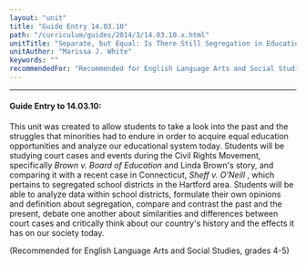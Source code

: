 ```yaml
---
layout: "unit"
title: "Guide Entry 14.03.10"
path: "/curriculum/guides/2014/3/14.03.10.x.html"
unitTitle: "Separate, but Equal: Is There Still Segregation in Education?"
unitAuthor: "Marissa J. White"
keywords: ""
recommendedFor: "Recommended for English Language Arts and Social Studies, grades 4-5"
---
```

<body>
<hr/>
 <h4>
  Guide Entry to 14.03.10:
 </h4>
 <p>
  This unit was created to allow students to take a look into the past and the struggles that minorities had to endure in order to acquire equal education opportunities and analyze our educational system today. Students will be studying court cases and events during the Civil Rights Movement, specifically
  <i>
   Brown v. Board of Education
  </i>
  and Linda Brown's story, and comparing it with a recent case in Connecticut,
  <i>
   Sheff v. O'Neill
  </i>
  , which pertains to segregated school districts in the Hartford area. Students will be able to analyze data within school districts, formulate their own opinions and definition about segregation, compare and contrast the past and the present, debate one another about similarities and differences between court cases and critically think about our country's history and the effects it has on our society today.
 </p>
<p>
  (Recommended for English Language Arts and Social Studies, grades 4-5)
 </p>
 <p>
  <b>
  </b>
 </p>


</body>